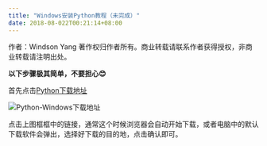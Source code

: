 ```yaml
---
title: "Windows安装Python教程（未完成）"
date: 2018-08-022T00:21:14+08:00
---
```


作者：Windson Yang
著作权归作者所有。商业转载请联系作者获得授权，非商业转载请注明出处。

**以下步骤极其简单，不要担心😊**

首先点击[Python下载地址](https://www.python.org/downloads/windows/)

![Python-Windows下载地址]()

点击上图框框中的链接，通常这个时候浏览器会自动开始下载，或者电脑中的默认下载软件会弹出，选择好下载的目的地，点击确认即可。
